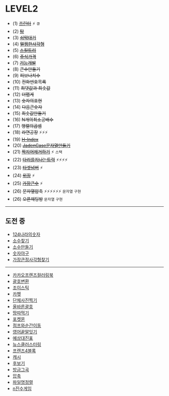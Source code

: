 # LEVEL2
* (1) ~~[프린터](https://programmers.co.kr/learn/courses/30/lessons/42587)~~ ⚡️ `큐`
* (2) ~~[탑](https://github.com/kHeNoTbB/Algorithm/blob/master/programmers/level2/%ED%83%91.java)~~
* (3) ~~[쇠막대기]()~~
* (4) ~~[멀쩡한사각형](https://github.com/kHeNoTbB/Algorithm/blob/master/programmers/level2/%EB%A9%80%EC%A9%A1%ED%95%9C%EC%82%AC%EA%B0%81%ED%98%95.java)~~
* (5) ~~[스킬트리](https://github.com/kHeNoTbB/Algorithm/blob/master/programmers/level2/%EC%8A%A4%ED%82%AC%ED%8A%B8%EB%A6%AC.java)~~
* (6) ~~[주식가격](https://github.com/kHeNoTbB/Algorithm/blob/master/programmers/level2/%EC%A3%BC%EC%8B%9D%EA%B0%80%EA%B2%A9.java)~~
* (7) ~~[기능개발](https://github.com/kHeNoTbB/Algorithm/blob/master/programmers/level2/%EA%B8%B0%EB%8A%A5%EA%B0%9C%EB%B0%9C.java)~~
* (8) ~~큰수만들기~~
* (9) ~~피보나치수~~
* (10) ~~전화번호목록~~
* (11) ~~최댓값과 최솟값~~
* (12) ~~더맵게~~
* (13) ~~숫자의표현~~
* (14) ~~다음큰숫자~~
* (15) ~~최솟값만들기~~
* (16) ~~N개의최소공배수~~
* (17) ~~행렬의곱셈~~
* (18) ~~라면공장~~ ⚡️⚡️⚡️
* (19) ~~[H-Index](https://github.com/kHeNoTbB/Algorithm/blob/master/programmers/level2/H-index.java)~~
* (20) ~~[JadenCase문자열만들기](https://github.com/kHeNoTbB/Algorithm/blob/master/programmers/level2/JadenCase%EB%AC%B8%EC%9E%90%EC%97%B4%EB%A7%8C%EB%93%A4%EA%B8%B0.java)~~
* (21) ~~[짝지어제거하기](https://github.com/kHeNoTbB/Algorithm/blob/master/programmers/level2/%EC%A7%9D%EC%A7%80%EC%96%B4%EC%A0%9C%EA%B1%B0%ED%95%98%EA%B8%B0.java)~~ ⚡️ `스택`
* (22) ~~[다리를지나는트럭](https://github.com/kHeNoTbB/Algorithm/blob/master/programmers/level2/%EB%8B%A4%EB%A6%AC%EB%A5%BC%EC%A7%80%EB%82%98%EB%8A%94%ED%8A%B8%EB%9F%AD.java)~~ ⚡️⚡️⚡️⚡️
* (23) ~~[타겟넘버](https://github.com/kHeNoTbB/Algorithm/blob/master/programmers/level2/%ED%83%80%EA%B2%9F%EB%84%98%EB%B2%84.java)~~ ⚡️
* (24) ~~[위장](https://github.com/kHeNoTbB/Algorithm/blob/master/programmers/level2/%EC%9C%84%EC%9E%A5.java)~~ ⚡️
* (25) ~~[가장큰수](https://github.com/kHeNoTbB/Algorithm/blob/master/programmers/level2/%EA%B0%80%EC%9E%A5%ED%81%B0%EC%88%98.java)~~ ⚡️
* (26) ~~문자열압축~~ ⚡️⚡️⚡️⚡️⚡️⚡️ `문자열` `구현`
* (26) ~~오픈채팅방~~ `문자열` `구현`


---
## 도전 중
* [124나라의숫자]()
* [소수찾기]()
* [소수만들기]()
* [숫자야구]()
* [가장큰정사각형찾기]()
---
* [카카오프렌즈컬러링북]()
* [괄호변환]()
* [조이스틱]()
* [카펫]()
* [단체사진찍기]()
* [올바른괄호]()
* [땅따먹기]()
* [포켓몬]()
* [점프와순간이동]()
* [영어끝말잇기]()
* [예상대진표]()
* [뉴스클러스터링]()
* [프렌즈4블록]()
* [캐시]()
* [후보기]()
* [방금그곡]()
* [압축]()
* [파일명정렬]()
* [n진수게임]()
